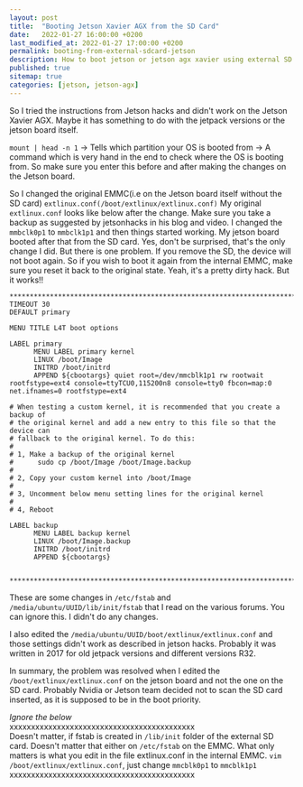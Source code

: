 ```yaml
---
layout: post
title:  "Booting Jetson Xavier AGX from the SD Card"
date:   2022-01-27 16:00:00 +0200
last_modified_at: 2022-01-27 17:00:00 +0200
permalink: booting-from-external-sdcard-jetson
description: How to boot jetson or jetson agx xavier using external SD card.
published: true
sitemap: true
categories: [jetson, jetson-agx]  
---
```


So I tried the instructions from Jetson hacks and didn't work on the Jetson Xavier AGX. Maybe it has something to do with the jetpack versions or
the jetson board itself.

`mount | head -n 1` -> Tells which partition your OS is booted from -> A command which is very hand in the end to check where the OS is booting from. So make 
sure you enter this before and after making the changes on the Jetson board.

So I changed the original EMMC(i.e on the Jetson board itself without the SD card) `extlinux.conf(/boot/extlinux/extlinux.conf)` 
My original `extlinux.conf` looks like below after the change. Make sure you take a backup as suggested by jetsonhacks in his blog and video. I changed the `mmbclk0p1` to `mmbclk1p1` and then things started working. My jetson board booted after that from the SD card. Yes, don't be surprised, that's the only change I did. But there is one problem. If you remove the SD, the device will not boot again. So if you wish to boot it again from the internal EMMC, make sure you reset it back to the original state. Yeah, it's a pretty dirty hack. But it works!!

```
**************************************************************************************************************************************
TIMEOUT 30
DEFAULT primary

MENU TITLE L4T boot options

LABEL primary
      MENU LABEL primary kernel
      LINUX /boot/Image
      INITRD /boot/initrd
      APPEND ${cbootargs} quiet root=/dev/mmcblk1p1 rw rootwait rootfstype=ext4 console=ttyTCU0,115200n8 console=tty0 fbcon=map:0 net.ifnames=0 rootfstype=ext4

# When testing a custom kernel, it is recommended that you create a backup of
# the original kernel and add a new entry to this file so that the device can
# fallback to the original kernel. To do this:
#
# 1, Make a backup of the original kernel
#      sudo cp /boot/Image /boot/Image.backup
#
# 2, Copy your custom kernel into /boot/Image
#
# 3, Uncomment below menu setting lines for the original kernel
#
# 4, Reboot

LABEL backup
      MENU LABEL backup kernel
      LINUX /boot/Image.backup
      INITRD /boot/initrd
      APPEND ${cbootargs}


**************************************************************************************************************************************
```

These are some changes in `/etc/fstab` and `/media/ubuntu/UUID/lib/init/fstab` that I read on the various forums.
You can ignore this. I didn't do any changes. 

I also edited the `/media/ubuntu/UUID/boot/extlinux/extlinux.conf` and those settings didn't work as described in jetson hacks. Probably it was written in 2017
for old jetpack versions and different versions R32. 

In summary, the problem was resolved when I edited the `/boot/extlinux/extlinux.conf` on the jetson board and not the one on the SD card. Probably Nvidia or Jetson team decided not to scan the SD card inserted, as it is supposed to be in the boot priority.

_Ignore the below_ \
xxxxxxxxxxxxxxxxxxxxxxxxxxxxxxxxxxxxxxxxxxx\
Doesn't matter, if fstab is created in `/lib/init` folder of the external SD card. Doesn't matter that either on `/etc/fstab` on the EMMC.
What only matters is what you edit in the file extlinux.conf in the internal EMMC. `vim /boot/extlinux/extlinux.conf`, just change `mmcblk0p1` to `mmcblk1p1` \
xxxxxxxxxxxxxxxxxxxxxxxxxxxxxxxxxxxxxxxxxxx
